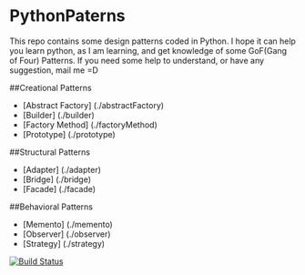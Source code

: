 # PythonPaterns
This repo contains some design patterns coded in Python. I hope it can help you learn python, as I am learning, and get knowledge of some GoF(Gang of Four) Patterns. If you need some help to understand, or have any suggestion, mail me =D

##Creational Patterns

* [Abstract Factory] (./abstractFactory)
* [Builder] (./builder)
* [Factory Method] (./factoryMethod)
* [Prototype] (./prototype)

##Structural Patterns

* [Adapter] (./adapter)
* [Bridge] (./bridge)
* [Facade] (./facade)

##Behavioral Patterns

* [Memento] (./memento)
* [Observer] (./observer)
* [Strategy] (./strategy)

[![Build Status](https://travis-ci.org/BrunoDM2943/PythonPaterns.svg?branch=master)](https://travis-ci.org/BrunoDM2943/PythonPaterns)
